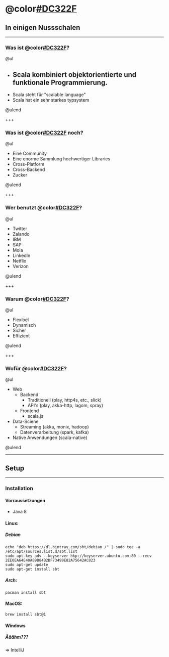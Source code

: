 # @color[#DC322F](Scala)
## In einigen Nussschalen

---

### Was ist @color[#DC322F](Scala)?

@ul 

- ## Scala kombiniert objektorientierte und funktionale Programmierung.
- Scala steht für "scalable language"
- Scala hat ein sehr starkes typsystem

@ulend

+++

### Was ist @color[#DC322F](Scala) noch?

@ul

- Eine Community
- Eine enorme Sammlung hochwertiger Libraries
- Cross-Platform
- Cross-Backend
- Zucker

@ulend

+++

### Wer benutzt @color[#DC322F](Scala)?

@ul

- Twitter
- Zalando
- IBM
- SAP
- Moia
- LinkedIn
- Netflix
- Verizon

@ulend

+++

### Warum @color[#DC322F](Scala)?

@ul

- Flexibel
- Dynamisch
- Sicher
- Effizient

@ulend

+++

### Wofür @color[#DC322F](Scala)?

@ul

 - Web
   - Backend
     - Traditionell (play, http4s, etc., slick)
     - API's (play, akka-http, lagom, spray)
   - Frontend
     - scala.js
 - Data-Sciene
   - Streaming (akka, monix, hadoop)
   - Datenverarbeitung (spark, kafka)
 - Native Anwendungen (scala-native)

@ulend

---

## Setup

---

### Installation

#### Vorraussetzungen
- Java 8

#### Linux:
##### Debian
```
echo "deb https://dl.bintray.com/sbt/debian /" | sudo tee -a /etc/apt/sources.list.d/sbt.list
sudo apt-key adv --keyserver hkp://keyserver.ubuntu.com:80 --recv 2EE0EA64E40A89B84B2DF73499E82A75642AC823
sudo apt-get update
sudo apt-get install sbt
```

##### Arch:
`pacman install sbt`

#### MacOS:
`brew install sbt@1`

#### Windows
##### Ääähm???
=> IntelliJ
